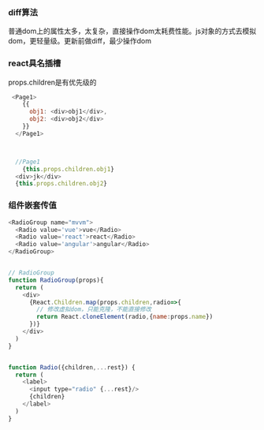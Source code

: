 ### diff算法
普通dom上的属性太多，太复杂，直接操作dom太耗费性能。js对象的方式去模拟dom，更轻量级。更新前做diff，最少操作dom


 

### react具名插槽
props.children是有优先级的

```js
 <Page1>
    {{
      obj1: <div>obj1</div>,
      obj2: <div>obj2</div>
    }}
  </Page1>



  //Page1
    {this.props.children.obj1}
  <div>jk</div>
  {this.props.children.obj2}
```

### 组件嵌套传值
```js
<RadioGroup name="mvvm">
  <Radio value='vue'>vue</Radio>
  <Radio value='react'>react</Radio>
  <Radio value='angular'>angular</Radio>
</RadioGroup>


// RadioGroup
function RadioGroup(props){
  return (
    <div>
      {React.Children.map(props.children,radio=>{
        // 修改虚拟dom，只能克隆，不能直接修改
        return React.cloneElement(radio,{name:props.name})
      })}
    </div>
  )
}


function Radio({children,...rest}) {
  return (
    <label>
      <input type="radio" {...rest}/>
      {children}
    </label>
  )
}
```



 
